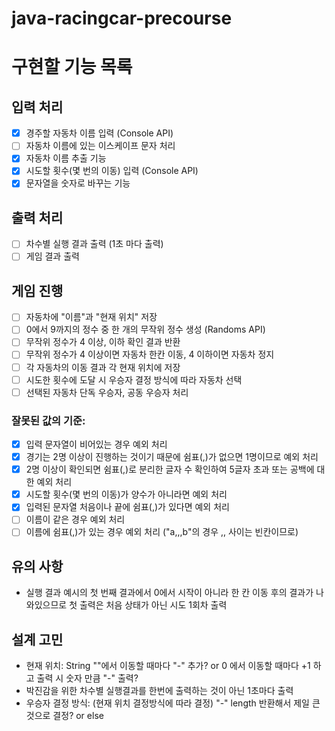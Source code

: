 # java-racingcar-precourse

# 구현할 기능 목록
## 입력 처리
- [x] 경주할 자동차 이름 입력 (Console API)
- [ ] 자동차 이름에 있는 이스케이프 문자 처리
- [x] 자동차 이름 추출 기능
- [x] 시도할 횟수(몇 번의 이동) 입력 (Console API) 
- [x] 문자열을 숫자로 바꾸는 기능

## 출력 처리 
- [ ] 차수별 실행 결과 출력 (1초 마다 출력)
- [ ] 게임 결과 출력

## 게임 진행
- [ ] 자동차에 "이름"과 "현재 위치" 저장
- [ ] 0에서 9까지의 정수 중 한 개의 무작위 정수 생성 (Randoms API)
- [ ] 무작위 정수가 4 이상, 이하 확인 결과 반환
- [ ] 무작위 정수가 4 이상이면 자동차 한칸 이동, 4 이하이면 자동차 정지
- [ ] 각 자동차의 이동 결과 각 현재 위치에 저장
- [ ] 시도한 횟수에 도달 시 우승자 결정 방식에 따라 자동차 선택
- [ ] 선택된 자동차 단독 우승자, 공동 우승자 처리

### 잘못된 값의 기준:
- [x] 입력 문자열이 비어있는 경우 예외 처리
- [x] 경기는 2명 이상이 진행하는 것이기 때문에 쉼표(,)가 없으면 1명이므로 예외 처리
- [x] 2명 이상이 확인되면 쉼표(,)로 분리한 글자 수 확인하여 5글자 초과 또는 공백에 대한 예외 처리
- [x] 시도할 횟수(몇 번의 이동)가 양수가 아니라면 예외 처리
- [x] 입력된 문자열 처음이나 끝에 쉼표(,)가 있다면 예외 처리
- [ ] 이름이 같은 경우 예외 처리
- [ ] 이름에 쉼표(,)가 있는 경우 예외 처리 ("a,,,b"의 경우 ,, 사이는 빈칸이므로)

## 유의 사항
- 실행 결과 예시의 첫 번째 결과에서 0에서 시작이 아니라 한 칸 이동 후의 결과가 나와있으므로 첫 출력은 처음 상태가 아닌 시도 1회차 출력

## 설계 고민
- 현재 위치: String ""에서 이동할 때마다 "-" 추가? or 0 에서 이동할 때마다 +1 하고 출력 시 숫자 만큼 "-" 출력?
- 박진감을 위한 차수별 실행결과를 한번에 출력하는 것이 아닌 1초마다 출력
- 우승자 결정 방식: (현재 위치 결정방식에 따라 결정) "-" length 반환해서 제일 큰것으로 결정? or else